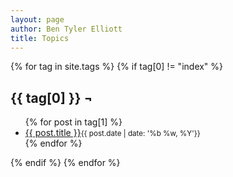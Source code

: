 ```yaml
---
layout: page
author: Ben Tyler Elliott
title: Topics
---
```


{% for tag in site.tags %} {% if tag[0] != "index" %}
<h2 id="{{ tag[0] }}">{{ tag[0] }} ¬</h2>
<div class="topic-list">
<ul>
{% for post in tag[1] %}
<li>
    <a href="{{ post.url }}">{{ post.title }}</a><small>{{ post.date | date: '%b %w, %Y'}}</small><br>
</li>
{% endfor %}
</ul>
</div>
{% endif %} {% endfor %}